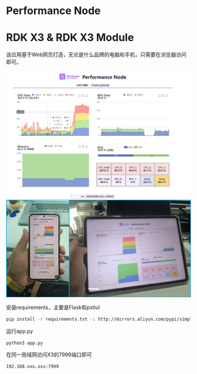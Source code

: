 # Performance Node

# RDK X3 & RDK X3 Module

该应用基于Web网页打造，无论是什么品牌的电脑和手机，只需要在浏览器访问即可。

<img src=".\doc\desktop_demo.jpg" alt="desktop_demo" style="zoom:70%;" />

<img src=".\doc\mult_device.jpg" alt="mult_device" style="zoom:70%;" />

安装requirements，主要是Flask和pstiul

```bash
pip install -r requirements.txt -i http://mirrors.aliyun.com/pypi/simple/ --trusted-host mirrors.aliyun.com
```

运行app.py

```
python3 app.py
```

在同一局域网访问X3的7999端口即可

```bash
192.168.xxx.xxx:7999
```


